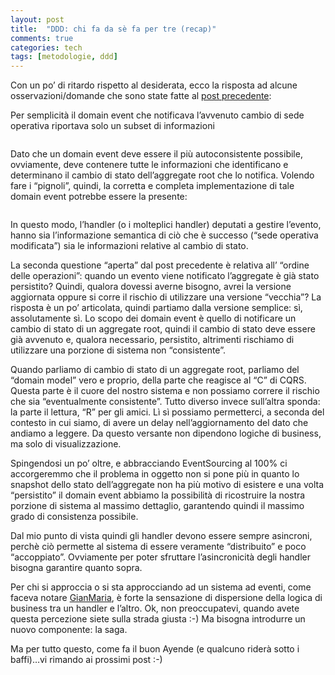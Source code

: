 ```yaml
---
layout: post
title:  "DDD: chi fa da sè fa per tre (recap)"
comments: true
categories: tech
tags: [metodologie, ddd]
---
```



Con un po&#8217; di ritardo rispetto al desiderata, ecco la risposta ad alcune osservazioni/domande che sono state fatte al [post precedente](http://blog.codiceplastico.com/melkio/index.php/2012/06/18/ddd-chi-fa-da-se-fa-per-tre/):

Per semplicità il domain event che notificava l&#8217;avvenuto cambio di sede operativa riportava solo un subset di informazioni

```

```

Dato che un domain event deve essere il più autoconsistente possibile, ovviamente, deve contenere tutte le informazioni che identificano e determinano il cambio di stato dell&#8217;aggregate root che lo notifica. Volendo fare i &#8220;pignoli&#8221;, quindi, la corretta e completa implementazione di tale domain event potrebbe essere la presente:

```

```

In questo modo, l&#8217;handler (o i molteplici handler) deputati a gestire l&#8217;evento, hanno sia l&#8217;informazione semantica di ciò che è successo (&#8220;sede operativa modificata&#8221;) sia le informazioni relative al cambio di stato.

La seconda questione &#8220;aperta&#8221; dal post precedente è relativa all&#8217; &#8220;ordine delle operazioni&#8221;: quando un evento viene notificato l&#8217;aggregate è già stato persistito? Quindi, qualora dovessi averne bisogno, avrei la versione aggiornata oppure si corre il rischio di utilizzare una versione &#8220;vecchia&#8221;?
La risposta è un po&#8217; articolata, quindi partiamo dalla versione semplice: sì, assolutamente sì. Lo scopo dei domain event è quello di notificare un cambio di stato di un aggregate root, quindi il cambio di stato deve essere già avvenuto e, qualora necessario, persistito, altrimenti rischiamo di utilizzare una porzione di sistema non &#8220;consistente&#8221;.

Quando parliamo di cambio di stato di un aggregate root, parliamo del &#8220;domain model&#8221; vero e proprio, della parte che reagisce al &#8220;C&#8221; di CQRS. Questa parte è il cuore del nostro sistema e non possiamo correre il rischio che sia &#8220;eventualmente consistente&#8221;. Tutto diverso invece sull&#8217;altra sponda: la parte il lettura, &#8220;R&#8221; per gli amici. Lì sì possiamo permetterci, a seconda del contesto in cui siamo, di avere un delay nell&#8217;aggiornamento del dato che andiamo a leggere. Da questo versante non dipendono logiche di business, ma solo di visualizzazione.

Spingendosi un po&#8217; oltre, e abbracciando EventSourcing al 100% ci accorgeremmo che il problema in oggetto non si pone più in quanto lo snapshot dello stato dell&#8217;aggregate non ha più motivo di esistere e una volta &#8220;persistito&#8221; il domain event abbiamo la possibilità di ricostruire la nostra porzione di sistema al massimo dettaglio, garantendo quindi il massimo grado di consistenza possibile.

Dal mio punto di vista quindi gli handler devono essere sempre asincroni, perchè ciò permette al sistema di essere veramente &#8220;distribuito&#8221; e poco &#8220;accoppiato&#8221;. Ovviamente per poter sfruttare l&#8217;asincronicità degli handler bisogna garantire quanto sopra.

Per chi si approccia o si sta approcciando ad un sistema ad eventi, come faceva notare [GianMaria](http://blogs.ugidotnet.org/rgm/Default.aspx), è forte la sensazione di dispersione della logica di business tra un handler e l&#8217;altro. Ok, non preoccupatevi, quando avete questa percezione siete sulla strada giusta :-)
Ma bisogna introdurre un nuovo componente: la saga.

Ma per tutto questo, come fa il buon Ayende (e qualcuno riderà sotto i baffi)&#8230;vi rimando ai prossimi post :-)

